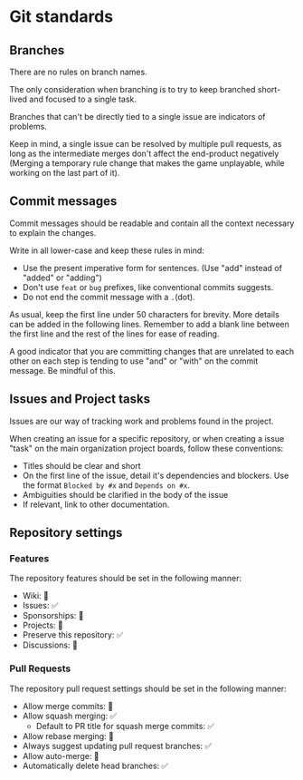 # Git standards

## Branches

There are no rules on branch names.

The only consideration when branching is to try to keep branched short-lived and focused to a single task.

Branches that can't be directly tied to a single issue are indicators of problems.

Keep in mind, a single issue can be resolved by multiple pull requests, as long as the intermediate merges don't affect the end-product negatively (Merging a temporary rule change that makes the game unplayable, while working on the last part of it).

## Commit messages

Commit messages should be readable and contain all the context necessary to explain the changes.

Write in all lower-case and keep these rules in mind:

- Use the present imperative form for sentences. (Use "add" instead of "added" or "adding")
- Don't use `feat` or `bug` prefixes, like conventional commits suggests.
- Do not end the commit message with a `.`(dot).

As usual, keep the first line under 50 characters for brevity. More details can be added in the following lines. Remember to add a blank line between the first line and the rest of the lines for ease of reading.

A good indicator that you are committing changes that are unrelated to each other on each step is tending to use "and" or "with" on the commit message. Be mindful of this.


## Issues and Project tasks

Issues are our way of tracking work and problems found in the project.

When creating an issue for a specific repository, or when creating a issue "task" on the main organization project boards, follow these conventions:

- Titles should be clear and short
- On the first line of the issue, detail it's dependencies and blockers. Use the format `Blocked by #x` and `Depends on #x`.
- Ambiguities should be clarified in the body of the issue
- If relevant, link to other documentation.

## Repository settings

### Features

The repository features should be set in the following manner:

- Wiki: 🚫
- Issues: ✅
- Sponsorships: 🚫
- Projects: 🚫
- Preserve this repository: ✅
- Discussions: 🚫

### Pull Requests

The repository pull request settings should be set in the following manner:

- Allow merge commits: 🚫
- Allow squash merging: ✅
  - Default to PR title for squash merge commits: ✅
- Allow rebase merging: 🚫
- Always suggest updating pull request branches: ✅
- Allow auto-merge: 🚫
- Automatically delete head branches: ✅